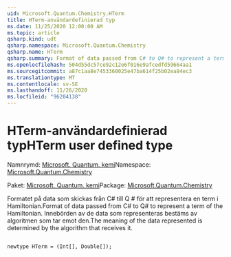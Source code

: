```yaml
---
uid: Microsoft.Quantum.Chemistry.HTerm
title: HTerm-användardefinierad typ
ms.date: 11/25/2020 12:00:00 AM
ms.topic: article
qsharp.kind: udt
qsharp.namespace: Microsoft.Quantum.Chemistry
qsharp.name: HTerm
qsharp.summary: Format of data passed from C# to Q# to represent a term of the Hamiltonian. The meaning of the data represented is determined by the algorithm that receives it.
ms.openlocfilehash: 504d55dc57ce92c12e6f016e9afcedfd59664aa1
ms.sourcegitcommit: a87c1aa8e7453360025e47ba614f25b02ea84ec3
ms.translationtype: MT
ms.contentlocale: sv-SE
ms.lasthandoff: 11/26/2020
ms.locfileid: "96204138"
---
```

# <a name="hterm-user-defined-type"></a><span data-ttu-id="2316a-102">HTerm-användardefinierad typ</span><span class="sxs-lookup"><span data-stu-id="2316a-102">HTerm user defined type</span></span>

<span data-ttu-id="2316a-103">Namnrymd: [Microsoft. Quantum. kemi](xref:Microsoft.Quantum.Chemistry)</span><span class="sxs-lookup"><span data-stu-id="2316a-103">Namespace: [Microsoft.Quantum.Chemistry](xref:Microsoft.Quantum.Chemistry)</span></span>

<span data-ttu-id="2316a-104">Paket: [Microsoft. Quantum. kemi](https://nuget.org/packages/Microsoft.Quantum.Chemistry)</span><span class="sxs-lookup"><span data-stu-id="2316a-104">Package: [Microsoft.Quantum.Chemistry](https://nuget.org/packages/Microsoft.Quantum.Chemistry)</span></span>


<span data-ttu-id="2316a-105">Formatet på data som skickas från C# till Q # för att representera en term i Hamiltonian.</span><span class="sxs-lookup"><span data-stu-id="2316a-105">Format of data passed from C# to Q# to represent a term of the Hamiltonian.</span></span>
<span data-ttu-id="2316a-106">Innebörden av de data som representeras bestäms av algoritmen som tar emot den.</span><span class="sxs-lookup"><span data-stu-id="2316a-106">The meaning of the data represented is determined by the algorithm that receives it.</span></span>

```qsharp

newtype HTerm = (Int[], Double[]);
```

